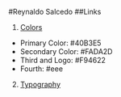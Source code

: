 #Reynaldo Salcedo
##Links
1. [Colors](#Colors)
* Primary Color: #40B3E5
* Secondary Color: #FADA2D
* Third and Logo: #F94622
* Fourth: #eee
2. [Typography](#Typography)
